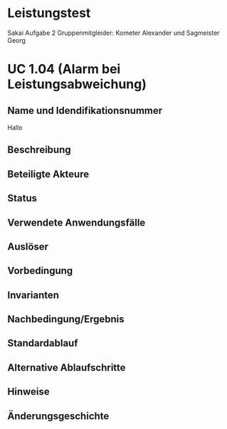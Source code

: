 # Leistungstest
Sakai Aufgabe 2
Gruppenmitgleider: Kometer Alexander und Sagmeister Georg


# UC 1.04 (Alarm bei Leistungsabweichung)
## Name und Idendifikationsnummer
Hallo
## Beschreibung
## Beteiligte Akteure
## Status
## Verwendete Anwendungsfälle
## Auslöser
## Vorbedingung
## Invarianten
## Nachbedingung/Ergebnis
## Standardablauf
## Alternative Ablaufschritte
## Hinweise
## Änderungsgeschichte
